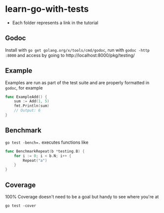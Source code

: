 # learn-go-with-tests

* Each folder represents a link in the tutorial

 ## Godoc

Install with `go get golang.org/x/tools/cmd/godoc`, run with `godoc -http :8000` and access by going to http://localhost:8000/pkg/testing/

## Example

Examples are run as part of the test suite and are properly formatted in `godoc`, for example

```go
func ExampleAdd() {
	sum := Add(1, 5)
	fmt.Println(sum)
	// Output: 6
}
```

## Benchmark

`go test -bench=.` executes functions like

```go
func BenchmarkRepeat(b *testing.B) {
	for i := 0; i < b.N; i++ {
		Repeat("a")
	}
}
```

## Coverage

100% Coverage doesn't need to be a goal but handy to see where you're at

`go test -cover`
